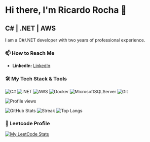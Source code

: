 # Hi there, I'm Ricardo Rocha 👋

## C# | .NET | AWS

I am a C#/.NET developer with two years of professional experience. 

### 📫 How to Reach Me

*   **LinkedIn:** [LinkedIn](https://www.linkedin.com/in/ricardo-rocha-43bb952b9/)


### 🛠️ My Tech Stack & Tools

![C#](https://img.shields.io/badge/c%23-%23239120.svg?style=for-the-badge&logo=c-sharp&logoColor=white)
![.NET](https://img.shields.io/badge/.NET-5C2D91?style=for-the-badge&logo=dotnet&logoColor=white)
![AWS](https://img.shields.io/badge/AWS-%23FF9900.svg?style=for-the-badge&logo=amazon-aws&logoColor=white)
![Docker](https://img.shields.io/badge/docker-%230db7ed.svg?style=for-the-badge&logo=docker&logoColor=white)
![MicrosoftSQLServer](https://img.shields.io/badge/Microsoft%20SQL%20Server-CC2927?style=for-the-badge&logo=microsoft%20sql%20server&logoColor=white)
![Git](https://img.shields.io/badge/git-%23F05033.svg?style=for-the-badge&logo=git&logoColor=white)

![Profile views](https://komarev.com/ghpvc/?username=Roshaa&label=Profile%20views&color=0e75b6&style=flat)

![GitHub Stats](https://github-readme-stats.vercel.app/api?username=Roshaa&show_icons=true&theme=transparent)
![Streak](https://streak-stats.demolab.com?user=Roshaa&theme=transparent)
![Top Langs](https://github-readme-stats.vercel.app/api/top-langs/?username=Roshaa&layout=compact&theme=transparent)


### 🧠 Leetcode Profile

[![My LeetCode Stats](https://leetcard.jacoblin.cool/Roshaa?theme=dark&font=Syne%20Mono)](https://leetcode.com/u/Roshaa/)


